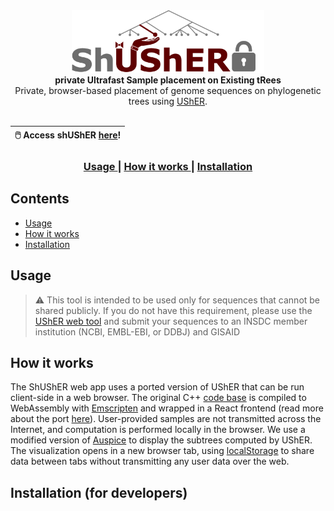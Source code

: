 <div align="center">
  <img src="web-app/public/img/logo.png" height=100/>
</div>
<div align="center">
  <strong>private Ultrafast Sample placement on Existing tRees</strong>
</div>
<div align="center">
  Private, browser-based placement of genome sequences on phylogenetic trees using <a href="https://github.com/yatisht/usher">UShER</a>.
<br />
<br />

  | :computer_mouse:	Access shUShER <a href="">here</a>! |
| --- |
</div>
<div align="center">
  <h3>
    <a href="#usage">
      Usage
    </a>
    <span> | </span>
    <a href="">
      How it works
    </a>
    <span> | </span>
    <a href="">
      Installation
    </a>
  </h3>
</div>


## Contents
- [Usage](#usage)
- [How it works](#how-it-works)
- [Installation](#installation-for-developers)


## Usage
> :warning:	This tool is intended to be used only for sequences that cannot be shared publicly. If you do not have this requirement, please use the [UShER web tool](https://genome.ucsc.edu/cgi-bin/hgPhyloPlace) and submit your sequences to an INSDC member institution (NCBI, EMBL-EBI, or DDBJ) and GISAID

## How it works

The ShUShER web app uses a ported version of UShER that can be run client-side in a web browser. The original C++ [code base]() is compiled to WebAssembly with [Emscripten]() and wrapped in a React frontend (read more about the port [here]()). User-provided samples are not transmitted across the Internet, and computation is performed locally in the browser. We use a modified version of [Auspice]() to display the subtrees computed by UShER. The visualization opens in a new browser tab, using [localStorage]() to share data between tabs without transmitting any user data over the web.

## Installation (for developers)
